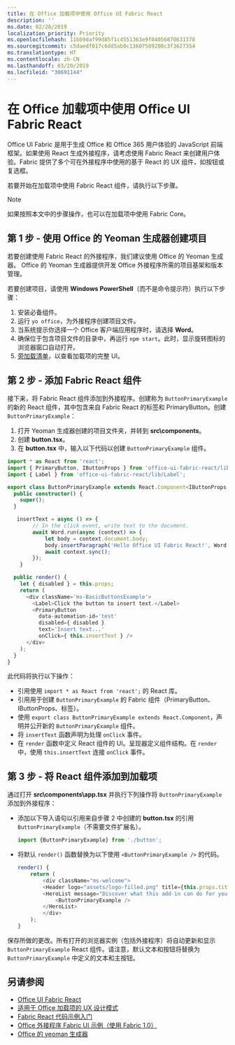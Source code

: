 ```yaml
---
title: 在 Office 加载项中使用 Office UI Fabric React
description: ''
ms.date: 02/28/2019
localization_priority: Priority
ms.openlocfilehash: 11bb9daf99d85f1c4551363e9f04056870631378
ms.sourcegitcommit: c5daedf017c6dd5ab0c13607589208c3f3627354
ms.translationtype: HT
ms.contentlocale: zh-CN
ms.lasthandoff: 03/20/2019
ms.locfileid: "30691144"
---
```

# <a name="use-office-ui-fabric-react-in-office-add-ins"></a>在 Office 加载项中使用 Office UI Fabric React

Office UI Fabric 是用于生成 Office 和 Office 365 用户体验的 JavaScript 前端框架。如果使用 React 生成外接程序，请考虑使用 Fabric React 来创建用户体验。Fabric 提供了多个可在外接程序中使用的基于 React 的 UX 组件，如按钮或复选框。

若要开始在加载项中使用 Fabric React 组件，请执行以下步骤。

> [!NOTE]
> 如果按照本文中的步骤操作，也可以在加载项中使用 Fabric Core。

## <a name="step-1---create-your-project-with-the-yeoman-generator-for-office"></a>第 1 步 - 使用 Office 的 Yeoman 生成器创建项目

若要创建使用 Fabric React 的外接程序，我们建议使用 Office 的 Yeoman 生成器。 Office 的 Yeoman 生成器提供开发 Office 外接程序所需的项目基架和版本管理。

若要创建项目，请使用 **Windows PowerShell**（而不是命令提示符）执行以下步骤：

1. 安装必备组件。
2. 运行 `yo office`，为外接程序创建项目文件。
3. 当系统提示你选择一个 Office 客户端应用程序时，请选择 **Word**。
4. 确保位于包含项目文件的目录中，再运行 `npm start`。此时，显示旋转图标的浏览器窗口自动打开。
5. [旁加载清单](../testing/test-debug-office-add-ins.md)，以查看加载项的完整 UI。

## <a name="step-2---add-a-fabric-react-component"></a>第 2 步 - 添加 Fabric React 组件

接下来，将 Fabric React 组件添加到外接程序。创建称为 `ButtonPrimaryExample` 的新的 React 组件，其中包含来自 Fabric React 的标签和 PrimaryButton。创建 `ButtonPrimaryExample`：

1. 打开 Yeoman 生成器创建的项目文件夹，并转到 **src\components**。
2. 创建 **button.tsx**。
3. 在 **button.tsx** 中，输入以下代码以创建 `ButtonPrimaryExample` 组件。

```typescript
import * as React from 'react';
import { PrimaryButton, IButtonProps } from 'office-ui-fabric-react/lib/Button';
import { Label } from 'office-ui-fabric-react/lib/Label';

export class ButtonPrimaryExample extends React.Component<IButtonProps, {}> {
  public constructor() {
    super();
  }

   insertText = async () => {
        // In the click event, write text to the document.
        await Word.run(async (context) => {
            let body = context.document.body;
            body.insertParagraph('Hello Office UI Fabric React!', Word.InsertLocation.end);
            await context.sync();
        });
    }

  public render() {
    let { disabled } = this.props;
    return (
      <div className='ms-BasicButtonsExample'>
        <Label>Click the button to insert text.</Label>
        <PrimaryButton
          data-automation-id='test'
          disabled={ disabled }
          text='Insert text...'
          onClick={ this.insertText } />
      </div>
    );
  }
}
```

此代码将执行以下操作：

- 引用使用 `import * as React from 'react';` 的 React 库。
- 引用用于创建 `ButtonPrimaryExample` 的 Fabric 组件（PrimaryButton、IButtonProps、标签）。
- 使用 `export class ButtonPrimaryExample extends React.Component`，声明并公开新的 `ButtonPrimaryExample` 组件。
- 将 `insertText` 函数声明为处理 `onClick` 事件。
- 在 `render` 函数中定义 React 组件的 UI。呈现器定义组件结构。在 `render` 中，使用 `this.insertText` 连接 `onClick` 事件。

## <a name="step-3---add-the-react-component-to-your-add-in"></a>第 3 步 - 将 React 组件添加到加载项

通过打开 **src\components\app.tsx** 并执行下列操作将 `ButtonPrimaryExample` 添加到外接程序：

- 添加以下导入语句以引用来自步骤 2 中创建的 **button.tsx** 的引用 `ButtonPrimaryExample`（不需要文件扩展名）。

  ```typescript
  import {ButtonPrimaryExample} from './button';
  ```

- 将默认 `render()` 函数替换为以下使用 `<ButtonPrimaryExample />` 的代码。

  ```typescript
  render() {
      return (
          <div className="ms-welcome">
          <Header logo="assets/logo-filled.png" title={this.props.title} message="Welcome" />
          <HeroList message="Discover what this add-in can do for you today!" items={this.state.listItems} >
              <ButtonPrimaryExample />
          </HeroList>
          </div>
      );
  }
  ```

保存所做的更改。所有打开的浏览器实例（包括外接程序）将自动更新和显示 `ButtonPrimaryExample` React 组件。请注意，默认文本和按钮将替换为 `ButtonPrimaryExample` 中定义的文本和主按钮。



## <a name="see-also"></a>另请参阅

- [Office UI Fabric React](https://developer.microsoft.com/fabric)
- [适用于 Office 加载项的 UX 设计模式](../design/ux-design-pattern-templates.md)
- [Fabric React 代码示例入门](https://github.com/OfficeDev/Word-Add-in-GettingStartedFabricReact)
- [Office 外接程序 Fabric UI 示例（使用 Fabric 1.0）](https://github.com/OfficeDev/Office-Add-in-Fabric-UI-Sample)
- [Office 的 yeoman 生成器](https://github.com/OfficeDev/generator-office)
